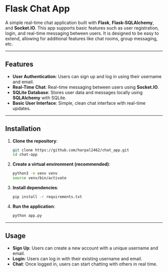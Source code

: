 # Flask Chat App

A simple real-time chat application built with **Flask**, **Flask-SQLAlchemy**, and **Socket.IO**. This app supports basic features such as user registration, login, and real-time messaging between users. It is designed to be easy to extend, allowing for additional features like chat rooms, group messaging, etc.

---

## Features

- **User Authentication**: Users can sign up and log in using their username and email.
- **Real-Time Chat**: Real-time messaging between users using **Socket.IO**.
- **SQLite Database**: Stores user data and messages locally using **SQLAlchemy** with SQLite.
- **Basic User Interface**: Simple, clean chat interface with real-time updates.

---

## Installation

1. **Clone the repository**:
   ```bash
   git clone https://github.com/harpal2462/chat_app.git 
   cd chat-app
   ```
2. **Create a virtual environment (recommended)**:
   ```bash
   python3 -m venv venv
   source venv/bin/activate
   ```
3. **Install dependencies**:
   ```bash
   pip install -r requirements.txt
   ```
4. **Run the application**:
   ```bash
   python app.py
   ```
---

## Usage
- **Sign Up**: Users can create a new account with a unique username and email.
- **Login**: Users can log in with their existing username and email.
- **Chat**: Once logged in, users can start chatting with others in real time.

